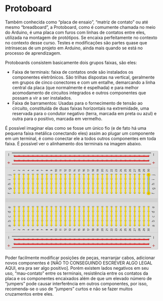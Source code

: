# Protoboard

[//]: # (Talvez não seja o melhor lugar para se colocar essa sessão e esse conteúdo, vamos ver ao decorrer do curso se há a necessidade de uma página separada para isso ou se é melhor mesclar o conteúdo daqui com outras páginas  -    falar de componentes como led, resistor)

Também conhecida como “placa de ensaio”, “matriz de contato” ou até mesmo “breadboard”, a Protoboard,  como é comumente chamada no meio do Arduino, é uma placa com furos com linhas de contatos entre eles, utilizada na montagem de protótipos. Se encaixa perfeitamente no contexto no contexto desse curso. Testes e modificações são partes quase que intrínsecas de um projeto em Arduino, ainda mais quando se está no processo de aprendizagem. 

Protoboards consistem basicamente dois grupos faixas, são eles:

+ Faixa de terminais: faixa de contatos onde são instalados os componentes eletrônicos. São trilhas dispostas na vertical, geralmente em grupos de cinco conectores e com um entalhe, demarcando a linha central da placa (que normalmente é espelhada) e para melhor acomodamento de circuitos integrados e outros componentes que possam a vir a ser instalados.
+ Faixa de barramentos: Usadas para o fornecimento de tensão ao circuito, constituída de duas faixas horizontais na extremidade, uma reservada para o condutor negativo (terra, marcada em preta ou azul) e outra para o positivo, marcada em vermelho. 

É possível imaginar elas como se fosse um único fio (e de fato há uma pequena faixa metálica conectando eles) assim ao plugar um componente em um terminal, é como conectar ele a todos outros componentes em toda faixa. É possível ver o alinhamento dos terminais na imagem abaixo.

 ![Protoboard](./images/protoboard-1.png)

Poder facilmente modificar posições de peças, rearranjar cabos, adicionar novos componentes é [NÃO TO CONSEGUINDO ESCREVER ALGO LEGAL AQUI, era pra ser algo positivo]. Porém existem lados negativos em seu uso, “mau-contato” entre os terminais, resistência entre os contatos da placa e os componentes encaixados além de que um elevado número de “jumpers” pode causar interferência em outros componentes, por isso, recomenda-se o uso de “jumpers” curtos e não se fazer muitos cruzamentos entre eles.
